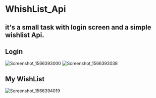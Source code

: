 # WhishList_Api
it's a small task with login screen and a simple wishlist Api.
--------------------------------------
## Login
![Screenshot_1566393000](https://user-images.githubusercontent.com/26172203/63435276-ec134d00-c426-11e9-8a10-0dcf8510491e.png)
![Screenshot_1566393038](https://user-images.githubusercontent.com/26172203/63435479-43192200-c427-11e9-9674-8d127e54b4ac.png)
## My WishList
![Screenshot_1566394019](https://user-images.githubusercontent.com/26172203/63435986-2e895980-c428-11e9-8307-a5f4f5621eaf.png)
